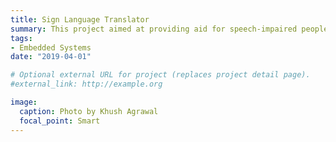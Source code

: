 ```yaml
---
title: Sign Language Translator
summary: This project aimed at providing aid for speech-impaired people. It is a simple, low-cost, and lightweight device in the form of a glove.
tags:
- Embedded Systems
date: "2019-04-01"

# Optional external URL for project (replaces project detail page).
#external_link: http://example.org

image:
  caption: Photo by Khush Agrawal
  focal_point: Smart
---
```

